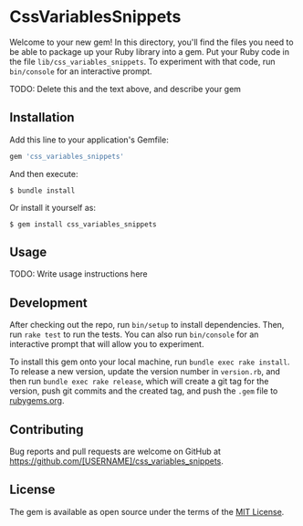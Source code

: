 # CssVariablesSnippets

Welcome to your new gem! In this directory, you'll find the files you need to be able to package up your Ruby library into a gem. Put your Ruby code in the file `lib/css_variables_snippets`. To experiment with that code, run `bin/console` for an interactive prompt.

TODO: Delete this and the text above, and describe your gem

## Installation

Add this line to your application's Gemfile:

```ruby
gem 'css_variables_snippets'
```

And then execute:

    $ bundle install

Or install it yourself as:

    $ gem install css_variables_snippets

## Usage

TODO: Write usage instructions here

## Development

After checking out the repo, run `bin/setup` to install dependencies. Then, run `rake test` to run the tests. You can also run `bin/console` for an interactive prompt that will allow you to experiment.

To install this gem onto your local machine, run `bundle exec rake install`. To release a new version, update the version number in `version.rb`, and then run `bundle exec rake release`, which will create a git tag for the version, push git commits and the created tag, and push the `.gem` file to [rubygems.org](https://rubygems.org).

## Contributing

Bug reports and pull requests are welcome on GitHub at https://github.com/[USERNAME]/css_variables_snippets.

## License

The gem is available as open source under the terms of the [MIT License](https://opensource.org/licenses/MIT).
